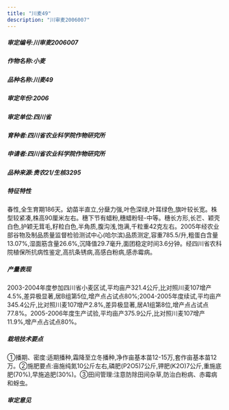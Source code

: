 ```yaml
---
title: "川麦49"
description: "川审麦2006007"
---
```

##### 审定编号:川审麦2006007

##### 作物名称:小麦

##### 品种名称:川麦49

##### 审定年份:2006

##### 审定单位:四川省

##### 育种者:四川省农业科学院作物研究所

##### 申请者:四川省农业科学院作物研究所

##### 品种来源:贵农21/生核3295

##### 特征特性
春性,全生育期186天。幼苗半直立,分蘖力强,叶色深绿,叶耳绿色,旗叶较长宽。株型较紧凑,株高90厘米左右。穗下节有蜡粉,穗蜡粉轻-中等。穗长方形,长芒、颖壳白色,护颖无茸毛,籽粒白色,半角质,腹沟浅,饱满,千粒重42克左右。2005年经农业部谷物及制品质量监督检验测试中心(哈尔滨)品质测定,容重785.5/升,粗蛋白含量13.07%,湿面筋含量26.6%,沉降值29.7毫升,面团稳定时间3.6分钟。经四川省农科院植保所抗病性鉴定,高抗条锈病,高感白粉病,感赤霉病。

##### 产量表现
2003-2004年度参加四川省小麦区试,平均亩产321.4公斤,比对照川麦107增产4.5%,差异极显著,居B组第5位,增产点占试点80%;2004-2005年度续试,平均亩产345.4公斤,比对照川麦107增产2.8%,差异极显著,居A1组第8位,增产点占试点77.8%。2005-2006年度生产试验,平均亩产375.9公斤,比对照川麦107增产11.9%,增产点占试点80%。

##### 栽培技术要点
①播期、密度:适期播种,霜降至立冬播种,净作亩基本苗12-15万,套作亩基本苗12万。②施肥要点:亩施纯氮10公斤左右,磷肥(P2O5)7公斤,钾肥(K2O)7公斤,重施底肥(70%),早施追肥(30%)。③田间管理:注意防除田间杂草,防治白粉病、赤霉病和蚜虫。

##### 审定意见

